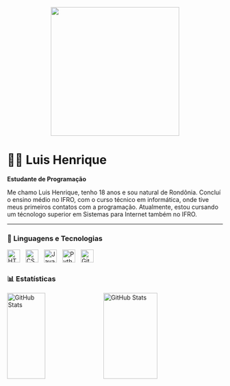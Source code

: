 <div>
<div align="center">
    <img src="https://github.com/user-attachments/assets/5d5d7dce-56b0-4b05-88a3-1f5f5b857bf1" height="300px"/>
</div>
<div>
  <h1>👨‍💻 Luis Henrique</h1>

  <strong>Estudante de Programação</strong>

  Me chamo Luis Henrique, tenho 18 anos e sou natural de Rondônia. Concluí o ensino médio no IFRO, com o curso técnico em informática, onde tive meus primeiros contatos com a programação. Atualmente, estou cursando um técnologo superior em Sistemas para Internet também no IFRO.

  ---

  <h3>🤖 Linguagens e Tecnologias</h3>

  <img 
     align="left" 
     alt="HTML"
     title="HTML" 
     width="30px" 
     style="padding-right: 10px;" 
     src="https://cdn.jsdelivr.net/gh/devicons/devicon@latest/icons/html5/html5-original.svg" 
  />
  <img 
     align="left" 
     alt="CSS" 
     title="CSS"
     width="30px" 
     style="padding-right: 10px;" 
     src="https://cdn.jsdelivr.net/gh/devicons/devicon@latest/icons/css3/css3-original.svg" 
  />
  <img 
     align="left" 
     alt="JavaScript" 
     title="JavaScript"
     width="30px" 
     style="padding-right: 10px;" 
     src="https://cdn.jsdelivr.net/gh/devicons/devicon@latest/icons/javascript/javascript-original.svg" 
 />
 <img 
     align="left" 
     alt="Python" 
     title="Python"
     width="30px" 
     style="padding-right: 10px;" 
     src="https://cdn.jsdelivr.net/gh/devicons/devicon@latest/icons/python/python-original.svg" 
 />
 <img 
     align="left" 
     alt="Git" 
     title="Git"
     width="30px" 
     style="padding-right: 10px;" 
     src="https://cdn.jsdelivr.net/gh/devicons/devicon@latest/icons/git/git-original.svg" 
 />

 <br/>
 <br/>

 <h3>📊 Estatísticas</h3>

 <p>
   <img 
     align="left" 
     alt="GitHub Stats"
     width="42%"
     height="200" 
     style="padding-right: 10px;" 
     src="https://github-readme-stats.vercel.app/api?username=LuisHenrique1981&show_icons=true&theme=tokyonight&include_all_commits=true&locale=pt-br" 
  />

  <img 
     align="left" 
     alt="GitHub Stats" 
     height="200"
     width="50%"
     src="https://github-readme-stats.vercel.app/api/top-langs/?username=LuisHenrique1981&theme=tokyonight&layout=compact&custom_title=Tecnologias&langs_count=9" 
  />

 </p>
</div>
</div>
